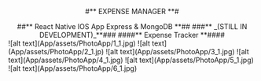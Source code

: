                                                 
   <center>                        

 #** EXPENSE MANAGER **#
 </center>
 <center>
 ##** React Native IOS App Express & MongoDB **##
 ###** _(STILL IN DEVELOPMENT)_**###
 ####** Expense Tracker **####
</center>
![alt text](App/assets/PhotoApp/1_1.jpg)
![alt text](App/assets/PhotoApp/2_1.jp) 
![alt text](App/assets/PhotoApp/3_1.jpg)
![alt text](App/assets/PhotoApp/4_1.jpg)
![alt text](App/assets/PhotoApp/5_1.jpg)
![alt text](App/assets/PhotoApp/6_1.jpg)

